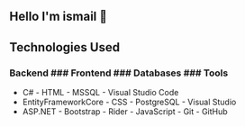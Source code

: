 ## Hello I'm ismail 👋

## Technologies Used

### Backend                             ### Frontend                        ### Databases                       ### Tools
- C#                                    - HTML                              - MSSQL                            - Visual Studio Code
- EntityFrameworkCore                   - CSS                               - PostgreSQL                       - Visual Studio
- ASP.NET                               - Bootstrap                                                            - Rider
                                        - JavaScript                                                           - Git
                                                                                                               - GitHub
<!--
**danismazismail/danismazismail** is a ✨ _special_ ✨ repository because its `README.md` (this file) appears on your GitHub profile.

Here are some ideas to get you started:

- 🔭 I’m currently working on ...
- 🌱 I’m currently learning ...
- 👯 I’m looking to collaborate on ...
- 🤔 I’m looking for help with ...
- 💬 Ask me about ...
- 📫 How to reach me: ...
- 😄 Pronouns: ...
- ⚡ Fun fact: ...
-->
